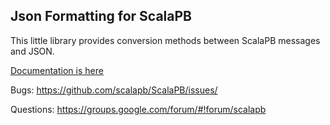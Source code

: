 Json Formatting for ScalaPB
---------------------------

This little library provides conversion methods between ScalaPB messages
and JSON.

[Documentation is here](http://scalapb.github.io/json.html)

Bugs: https://github.com/scalapb/ScalaPB/issues/

Questions: https://groups.google.com/forum/#!forum/scalapb

